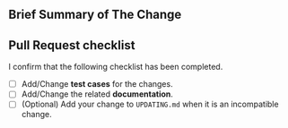 <!--Thanks for you contribute to Apache DolphinScheduler Python API, You can see more detail about contributing in https://github.com/apache/dolphinscheduler-sdk-python/DEVELOP.md .-->

## Brief Summary of The Change

<!--Please include `fixes: #XXXX(ISSUE_NUMBER)` to automatically close any corresponding issue when the pull request is merged. Alternatively if not fully closed you can say `related: #XXXX(ISSUE_NUMBER)`.-->

## Pull Request checklist

I confirm that the following checklist has been completed.

- [ ] Add/Change **test cases** for the changes.
- [ ] Add/Change the related **documentation**.
- [ ] (Optional) Add your change to `UPDATING.md` when it is an incompatible change.
